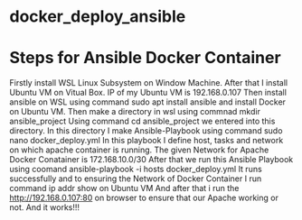 # docker_deploy_ansible
# Steps for Ansible Docker Container 

Firstly install WSL Linux Subsystem on Window Machine.
After that I install Ubuntu VM on Vitual Box.
IP of my Ubuntu VM is 192.168.0.107
Then install ansible on WSL using command sudo apt install ansible
and install Docker on Ubuntu VM.
Then make a directory in wsl using commnad mkdir ansible_project
Using command cd ansible_project we entered into this directory.
In this directory I make Ansible-Playbook using command sudo nano docker_deploy.yml
In this playbook I define host, tasks and network on which apache container is running.
The given Network for Apache Docker Conatainer is 172.168.10.0/30
After that we run this Ansible Playbook using coomand ansible-playbook -i hosts docker_deploy.yml
It runs successfully and to ensuring the Network of Docker Container I run command ip addr show on Ubuntu VM
And after that i run the http://192.168.0.107:80 on browser to ensure that our Apache working or not.
And it works!!!
